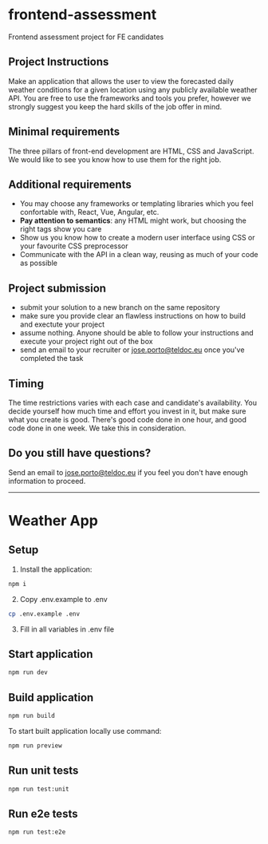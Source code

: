 # frontend-assessment
Frontend assessment project for FE candidates

## Project Instructions
Make an application that allows the user to view the forecasted daily weather conditions for a given location using any publicly available weather API.
You are free to use the frameworks and tools you prefer, however we strongly suggest you keep the hard skills of the job offer in mind.

## Minimal requirements
The three pillars of front-end development are HTML, CSS and JavaScript. We would like to see you know how to use them for the right job.

## Additional requirements
- You may choose any frameworks or templating libraries which you feel confortable with, React, Vue, Angular, etc.
- **Pay attention to semantics**: any HTML might work, but choosing the right tags show you care
- Show us you know how to create a modern user interface using CSS or your favourite CSS preprocessor
- Communicate with the API in a clean way, reusing as much of your code as possible

## Project submission
- submit your solution to a new branch on the same repository
- make sure you provide clear an flawless instructions on how to build and exectute your project
- assume nothing. Anyone should be able to follow your instructions and execute your project right out of the box
- send an email to your recruiter or jose.porto@teldoc.eu once you've completed the task

## Timing
The time restrictions varies with each case and candidate's availability. You decide yourself how much time and effort you invest in it, but make sure what you create is good. There's good code done in one hour, and good code done in one week. We take this in consideration.

## Do you still have questions?
Send an email to jose.porto@teldoc.eu if you feel you don't have enough information to proceed.

---

# Weather App

## Setup

1. Install the application:
```bash
npm i
```

2. Copy .env.example to .env
```bash
cp .env.example .env
```

3. Fill in all variables in .env file

## Start application
```bash
npm run dev
```

## Build application
```bash
npm run build
```
To start built application locally use command:
```bash
npm run preview
```

## Run unit tests
```bash
npm run test:unit
```

## Run e2e tests
```bash
npm run test:e2e
```
